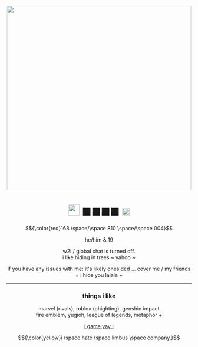 <div class="gr-box"><div align="center"><img width="500" src="https://github.com/DEMISIN/DEMISIN/blob/main/DemianSlice.gif">


  
# <div align="center"> <div class="gr-box"> <img width="30" src="https://static.wikia.nocookie.net/limbuscompany/images/0/01/A_Sign_3_Gift.png/revision/latest?cb=20230310020445"> **■■■■**  <img width="20" src="https://static.wikia.nocookie.net/limbuscompany/images/4/4e/Sinclair_Icon.png/revision/latest?cb=20230310044135"></span></div>

$${\color{red}168 \space/\space 810 \space/\space 004}$$

he/him & 19

w2i / global chat is turned off.  
i like hiding in trees ~ yahoo ~

if you have any issues with me: it's likely onesided ...
cover me / my friends = i hide you lalala ~

<hr>

### **things i like**
marvel (rivals), roblox (phighting), genshin impact  
fire emblem, yugioh, league of legends, metaphor +

[i game yay !](https://backloggery.com/ywnky)

$${\color{yellow}i \space hate \space limbus \space company.}$$

<!--
**DEMISIN/DEMISIN** is a ✨ _special_ ✨ repository because its `README.md` (this file) appears on your GitHub profile.

Here are some ideas to get you started:

- 🔭 I’m currently working on ...
- 🌱 I’m currently learning ...
- 👯 I’m looking to collaborate on ...
- 🤔 I’m looking for help with ...
- 💬 Ask me about ...
- 📫 How to reach me: ...
- 😄 Pronouns: ...
- ⚡ Fun fact: ...
-->
